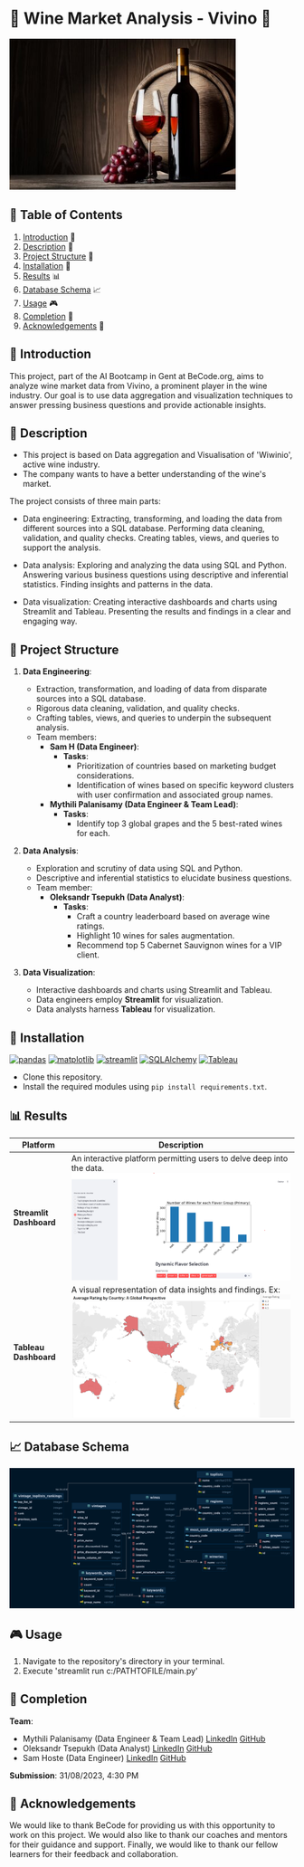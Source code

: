 # 🍷 Wine Market Analysis - Vivino 🍷

![wine](./assets/wine.jpg)

## 📖 Table of Contents
1. [Introduction](#introduction) 📌 
2. [Description](#description) 📜 
3. [Project Structure](#project-structure) 🚀 
4. [Installation](#installation) 🔧 
5. [Results](#results) 📊 
6. [Database Schema](#database-schema) 📈 
7. [Usage](#usage) 🎮 
8. [Completion](#completion) 🏁 
9. [Acknowledgements](#acknowledgements) 🙏 

<a name="introduction"></a>
## 📌 Introduction
This project, part of the AI Bootcamp in Gent at BeCode.org, aims to analyze wine market data from Vivino, a prominent player in the wine industry. Our goal is to use data aggregation and visualization techniques to answer pressing business questions and provide actionable insights.

<a name="description"></a>
## 📜 Description
* This project is based on Data aggregation and Visualisation of 'Wiwinio', active wine industry.
* The company wants to have a better understanding of the wine's market.

The project consists of three main parts:

- Data engineering: Extracting, transforming, and loading the data from different sources into a SQL database. Performing data cleaning, validation, and quality checks. Creating tables, views, and queries to support the analysis.

- Data analysis: Exploring and analyzing the data using SQL and Python. Answering various business questions using descriptive and inferential statistics. Finding insights and patterns in the data.

- Data visualization: Creating interactive dashboards and charts using Streamlit and Tableau. Presenting the results and findings in a clear and engaging way.

<a name="project-structure"></a>
## 🚀 Project Structure

1. **Data Engineering**: 
    - Extraction, transformation, and loading of data from disparate sources into a SQL database.
    - Rigorous data cleaning, validation, and quality checks.
    - Crafting tables, views, and queries to underpin the subsequent analysis.
    - Team members:
        - **Sam H (Data Engineer)**: 
            - **Tasks**: 
                - Prioritization of countries based on marketing budget considerations.
                - Identification of wines based on specific keyword clusters with user confirmation and associated group names.
        - **Mythili Palanisamy (Data Engineer & Team Lead)**:
            - **Tasks**:
                - Identify top 3 global grapes and the 5 best-rated wines for each.

2. **Data Analysis**:
    - Exploration and scrutiny of data using SQL and Python.
    - Descriptive and inferential statistics to elucidate business questions.
    - Team member:
        - **Oleksandr Tsepukh (Data Analyst)**:
            - **Tasks**:
                - Craft a country leaderboard based on average wine ratings.
                - Highlight 10 wines for sales augmentation.
                - Recommend top 5 Cabernet Sauvignon wines for a VIP client.

3. **Data Visualization**:
    - Interactive dashboards and charts using Streamlit and Tableau.
    - Data engineers employ **Streamlit** for visualization.
    - Data analysts harness **Tableau** for visualization.
  
<a name="installation"></a>
## 🔧 Installation
[![pandas](https://img.shields.io/badge/pandas-1.3.5-red)](https://pandas.pydata.org/pandas-docs/version/1.3/getting_started/install.html)
[![matplotlib](https://img.shields.io/badge/matplotlib-3.5.3-indigo)](https://seaborn.pydata.org/installing.html)
[![streamlit](https://img.shields.io/badge/streamlit-1.23.1-blue)](https://pypi.org/project/streamlit/)
[![SQLAlchemy](https://img.shields.io/badge/sqlalchemy-2.0.20-green)](https://pypi.org/project/SQLAlchemy/)
[![Tableau](https://img.shields.io/badge/Tableau-orange)](https://www.tableau.com/)

- Clone this repository.
- Install the required modules using `pip install requirements.txt`.

<a name="results"></a>
## 📊 Results 

| Platform | Description |
| -------- | ----------- |
| **Streamlit Dashboard** | An interactive platform permitting users to delve deep into the data. ![map](./assets/streamlit.png) |
| **Tableau Dashboard** | A visual representation of data insights and findings. Ex: ![map](./assets/map.png) |

<a name="database-schema"></a>
## 📈 Database Schema
![DB](./assets/vivino_db_diagram_horizontal.png)

<a name="usage"></a>
## 🎮 Usage
1. Navigate to the repository's directory in your terminal.
2. Execute 'streamlit run c:/PATHTOFILE/main.py'

<a name="completion"></a>
## 🏁 Completion
**Team**: 
- Mythili Palanisamy (Data Engineer & Team Lead) [LinkedIn](https://www.linkedin.com/in/mythili-palanisamy-492147159) [GitHub](https://github.com/MythiliPalanisamy)
-  Oleksandr Tsepukh (Data Analyst) [LinkedIn](https://www.linkedin.com/in/oleksandr-tsepukh-ba4985279) [GitHub](https://github.com/MakotoUwu)
- Sam Hoste (Data Engineer) [LinkedIn](https://www.linkedin.com/in/sam-hoste-15610945) [GitHub](https://github.com/Riddis)

**Submission**: 31/08/2023, 4:30 PM

<a name="acknowledgements"></a>
## 🙏 Acknowledgements
We would like to thank BeCode for providing us with this opportunity to work on this project. We would also like to thank our coaches and mentors for their guidance and support. Finally, we would like to thank our fellow learners for their feedback and collaboration.
